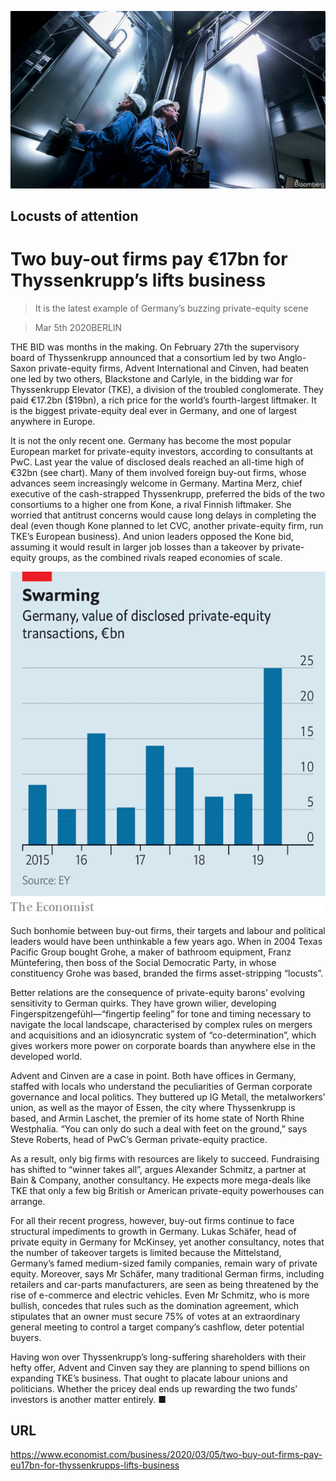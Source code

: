 ![](./images/20200307_WBP503.jpg)

## Locusts of attention

# Two buy-out firms pay €17bn for Thyssenkrupp’s lifts business

> It is the latest example of Germany’s buzzing private-equity scene

> Mar 5th 2020BERLIN

THE BID was months in the making. On February 27th the supervisory board of Thyssenkrupp announced that a consortium led by two Anglo-Saxon private-equity firms, Advent International and Cinven, had beaten one led by two others, Blackstone and Carlyle, in the bidding war for Thyssenkrupp Elevator (TKE), a division of the troubled conglomerate. They paid €17.2bn ($19bn), a rich price for the world’s fourth-largest liftmaker. It is the biggest private-equity deal ever in Germany, and one of largest anywhere in Europe.

It is not the only recent one. Germany has become the most popular European market for private-equity investors, according to consultants at PwC. Last year the value of disclosed deals reached an all-time high of €32bn (see chart). Many of them involved foreign buy-out firms, whose advances seem increasingly welcome in Germany. Martina Merz, chief executive of the cash-strapped Thyssenkrupp, preferred the bids of the two consortiums to a higher one from Kone, a rival Finnish liftmaker. She worried that antitrust concerns would cause long delays in completing the deal (even though Kone planned to let CVC, another private-equity firm, run TKE’s European business). And union leaders opposed the Kone bid, assuming it would result in larger job losses than a takeover by private-equity groups, as the combined rivals reaped economies of scale.



![](./images/20200307_WBC550.png)

Such bonhomie between buy-out firms, their targets and labour and political leaders would have been unthinkable a few years ago. When in 2004 Texas Pacific Group bought Grohe, a maker of bathroom equipment, Franz Müntefering, then boss of the Social Democratic Party, in whose constituency Grohe was based, branded the firms asset-stripping “locusts”.

Better relations are the consequence of private-equity barons’ evolving sensitivity to German quirks. They have grown wilier, developing Fingerspitzengefühl—“fingertip feeling” for tone and timing necessary to navigate the local landscape, characterised by complex rules on mergers and acquisitions and an idiosyncratic system of “co-determination”, which gives workers more power on corporate boards than anywhere else in the developed world.

Advent and Cinven are a case in point. Both have offices in Germany, staffed with locals who understand the peculiarities of German corporate governance and local politics. They buttered up IG Metall, the metalworkers’ union, as well as the mayor of Essen, the city where Thyssenkrupp is based, and Armin Laschet, the premier of its home state of North Rhine Westphalia. “You can only do such a deal with feet on the ground,” says Steve Roberts, head of PwC’s German private-equity practice.

As a result, only big firms with resources are likely to succeed. Fundraising has shifted to “winner takes all”, argues Alexander Schmitz, a partner at Bain & Company, another consultancy. He expects more mega-deals like TKE that only a few big British or American private-equity powerhouses can arrange.

For all their recent progress, however, buy-out firms continue to face structural impediments to growth in Germany. Lukas Schäfer, head of private equity in Germany for McKinsey, yet another consultancy, notes that the number of takeover targets is limited because the Mittelstand, Germany’s famed medium-sized family companies, remain wary of private equity. Moreover, says Mr Schäfer, many traditional German firms, including retailers and car-parts manufacturers, are seen as being threatened by the rise of e-commerce and electric vehicles. Even Mr Schmitz, who is more bullish, concedes that rules such as the domination agreement, which stipulates that an owner must secure 75% of votes at an extraordinary general meeting to control a target company’s cashflow, deter potential buyers.

Having won over Thyssenkrupp’s long-suffering shareholders with their hefty offer, Advent and Cinven say they are planning to spend billions on expanding TKE’s business. That ought to placate labour unions and politicians. Whether the pricey deal ends up rewarding the two funds’ investors is another matter entirely. ■

## URL

https://www.economist.com/business/2020/03/05/two-buy-out-firms-pay-eu17bn-for-thyssenkrupps-lifts-business
